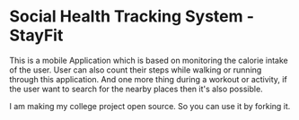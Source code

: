 # Social Health Tracking System - StayFit
This is a mobile Application which is based on monitoring the calorie intake of the user. 
User can also count their steps while walking or running through this application. 
And one more thing during a workout or activity, if the user want to search for the nearby places then it's also possible.

I am making my college project open source. So you can use it by forking it. 
